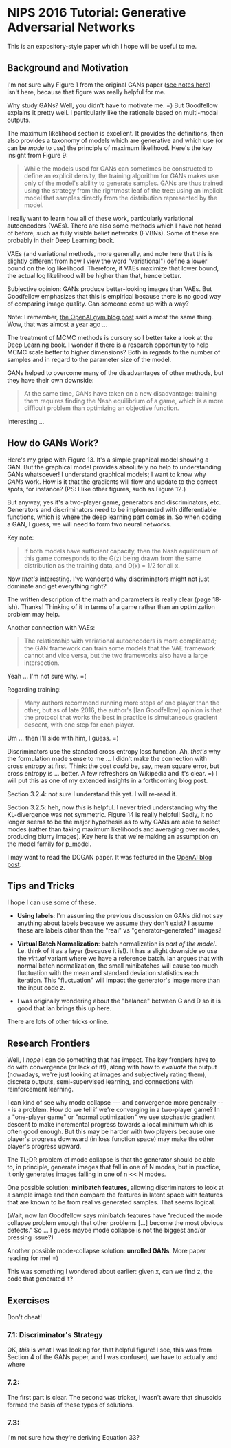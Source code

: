 # NIPS 2016 Tutorial: Generative Adversarial Networks

This is an expository-style paper which I hope will be useful to me.

## Background and Motivation

I'm not sure why Figure 1 from the original GANs paper ([see notes here][1])
isn't here, because that figure was really helpful for me.

Why study GANs? Well, you didn't have to motivate me. =) But Goodfellow explains
it pretty well. I particularly like the rationale based on multi-modal outputs.

The maximum likelihood section is excellent. It provides the definitions, then
also provides a taxonomy of models which are generative and which use (or can be
*made* to use) the principle of maximum likelihood. Here's the key insight from
Figure 9:

> While the models used for GANs can sometimes be constructed to define an
> explicit density, the training algorithm for GANs makes use only of the
> model's ability to generate samples. GANs are thus trained using the strategy
> from the rightmost leaf of the tree: using an implicit model that samples
> directly from the distribution represented by the model.

I really want to learn how all of these work, particularly variational
autoencoders (VAEs). There are also some methods which I have not heard of
before, such as fully visible belief networks (FVBNs). Some of these are
probably in their Deep Learning book.

VAEs (and variational methods, more generally, and note here that this is
slightly different from how I view the word "variational") define a lower bound
on the log likelihood. Therefore, if VAEs maximize that lower bound, the
actual log likelihood will be higher than that, hence better.

Subjective opinion: GANs produce better-looking images than VAEs. But Goodfellow
emphasizes that this is empirical because there is no good way of comparing
image quality. Can someone come up with a way? 

Note: I remember, [the OpenAI gym blog post][2] said almost the same thing. Wow,
that was almost a year ago ...

The treatment of MCMC methods is cursory so I better take a look at the Deep
Learning book. I wonder if there is a research opportunity to help MCMC scale
better to higher dimensions? Both in regards to the number of samples and in
regard to the parameter size of the model.

GANs helped to overcome many of the disadvantages of other methods, but they
have their own downside:

> At the same time, GANs have taken on a new disadvantage: training them
> requires finding the Nash equilibrium of a game, which is a more difficult
> problem than optimizing an objective function.

Interesting ...

## How do GANs Work?

Here's my gripe with Figure 13. It's a simple graphical model showing a GAN. But
the graphical model provides absolutely no help to understanding GANs
whatsoever! I understand graphical models; I want to know why *GANs* work. How
is it that the gradients will flow and update to the correct spots, for
instance? (PS: I like other figures, such as Figure 12.)

But anyway, yes it's a two-player game, generators and discriminators, etc.
Generators and discriminators need to be implemented with differentiable
functions, which is where the deep learning part comes in. So when coding a GAN,
I guess, we will need to form two neural networks.

Key note:

> If both models have sufficient capacity, then the Nash equilibrium of this game
> corresponds to the G(z) being drawn from the same distribution as the training
> data, and D(x) = 1/2 for all x.

Now *that's* interesting. I've wondered why discriminators might not just
dominate and get everything right?

The written description of the math and parameters is really clear (page
18-ish).  Thanks! Thinking of it in terms of a game rather than an optimization
problem may help.

Another connection with VAEs:

> The relationship with variational autoencoders is more complicated; the GAN
> framework can train some models that the VAE framework cannot and vice versa,
> but the two frameworks also have a large intersection.

Yeah ... I'm not sure why. =(

Regarding training:

> Many authors recommend running more steps of one player than the other, but as
> of late 2016, the author's [Ian Goodfellow] opinion is that the protocol that
> works the best in practice is simultaneous gradient descent, with one step for
> each player.

Um ... then I'll side with him, I guess. =)

Discriminators use the standard cross entropy loss function. Ah, *that's* why
the formulation made sense to me ... I didn't make the connection with cross
entropy at first. Think: the cost *could* be, say, mean square error, but cross
entropy is ... better. A few refreshers on Wikipedia and it's clear. =) I will put
this as one of my extended insights in a forthcoming blog post.

Section 3.2.4: not sure I understand this yet. I will re-read it.

Section 3.2.5: heh, now *this* is helpful. I never tried understanding why the
KL-divergence was not symmetric. Figure 14 is really helpful! Sadly, it no
longer seems to be the major hypothesis as to why GANs are able to select modes
(rather than taking maximum likelihoods and averaging over modes, producing
blurry images). Key here is that we're making an assumption on the model family
for p_model.

I may want to read the DCGAN paper. It was featured in the [OpenAI blog post][2].


## Tips and Tricks

I hope I can use some of these.

- **Using labels**: I'm assuming the previous discussion on GANs did not say
  anything about labels because we assume they don't exist? I assume these are
  labels *other* than the "real" vs "generator-generated" images?

- **Virtual Batch Normalization**: batch normalization is *part of the model*.
  I.e. think of it as a layer (because it is!). It has a slight downside so use
  the *virtual* variant where we have a reference batch. Ian argues that with
  normal batch normalization, the small minibatches will cause too much
  fluctuation with the mean and standard deviation statistics each iteration.
  This "fluctuation" will impact the generator's image more than the input code
  z.

- I was originally wondering about the "balance" between G and D so it is good
  that Ian brings this up here.

There are lots of other tricks online.


## Research Frontiers

Well, I *hope* I can do something that has impact.  The key frontiers have to do
with convergence (or lack of it!), along with how to *evaluate* the output
(nowadays, we're just looking at images and subjectively rating them), discrete
outputs, semi-supervised learning, and connections with reinforcement learning.

I can kind of see why mode collapse --- and convergence more generally --- is a
problem. How do we tell if we're converging in a two-player game? In a
"one-player game" or "normal optimization" we use stochastic gradient descent to
make incremental progress towards a local minimum which is often good enough.
But this may be harder with two players because one player's progress downward
(in loss function space) may make the other player's progress upward.

The TL;DR problem of mode collapse is that the generator should be able to, in
principle, generate images that fall in one of N modes, but in practice, it only
generates images falling in one of n << N modes.

One possible solution: **minibatch features**, allowing discriminators to look
at a sample image and then compare the features in latent space with features
that are known to be from real vs generated samples. That seems logical.

(Wait, now Ian Goodfellow says minibatch features have "reduced the mode
collapse problem enough that other problems [...] become the most obvious
defects." So ... I guess maybe mode collapse is not the biggest and/or pressing
issue?)

Another possible mode-collapse solution: **unrolled GANs**. More paper reading
for me!  =)

This was something I wondered about earlier: given x, can we find z, the code
that generated it?


## Exercises

Don't cheat!

### 7.1: Discriminator's Strategy

OK, *this* is what I was looking for, that helpful figure! I see, this was from
Section 4 of the GANs paper, and I was confused, we have to actually and where 


### 7.2:

The first part is clear. The second was tricker, I wasn't aware that sinusoids
formed the basis of these types of solutions.


### 7.3:

I'm not sure how they're deriving Equation 33?


[1]:https://github.com/DanielTakeshi/Paper_Notes/blob/master/deep_learning/Generative_Adversarial_Nets.md
[2]:https://openai.com/blog/generative-models/
